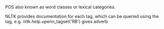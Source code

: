POS also known as word classes or lexical categories.

NLTK provides documentation for each tag, which can be queried using the tag, e.g. nltk.help.upenn_tagset('RB') gives adverb